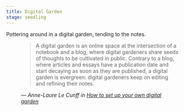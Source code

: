 ```yaml
---
title: Digital Garden
stage: seedling
---
```


Pottering around in a digital garden, tending to the notes.

<figure>
    <blockquote>
	    A digital garden is an online space at the intersection of a notebook and a blog, where digital gardeners share seeds of thoughts to be cultivated in public. Contrary to a blog, where articles and essays have a publication date and start decaying as soon as they are published, a digital garden is evergreen: digital gardeners keep on editing and refining their notes.
		</blockquote>
    <figcaption>
        — <cite>Anne-Laure Le Cunff in <a href="https://nesslabs.com/digital-garden-set-up">How to set up your own digital garden</a></cite>
    </figcaption>
</figure>
